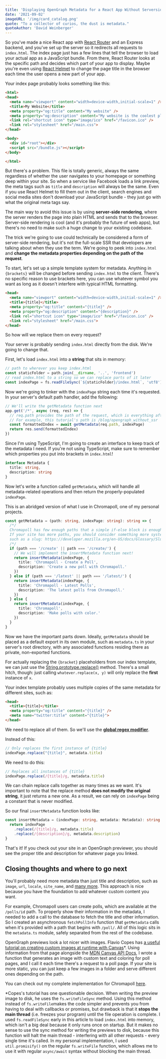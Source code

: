 ```yaml
---
title: 'Displaying OpenGraph Metadata for a React App Without Serverside Rendering'
date: '2021-09-02'
imageURL: '/img/card_catalog.png'
quote: "To a collector of curios, the dust is metadata."
quoteAuthor: 'David Weinberger'
---
```


So you've made a nice React app with [React Router](https://www.npmjs.com/package/react-router) and an Express backend, and you've set up the server so it redirects all requests to `index.html`. The index page just has a few lines that tell the browser to load your actual app as a JavaScript bundle. From there, React Router looks at the specific path and decides which part of your app to display. Maybe you're even using [React Helmet](https://www.npmjs.com/package/react-helmet) to change the page title in the browser each time the user opens a new part of your app.

Your index page probably looks something like this:

```html
<html>
<head>
  <meta name="viewport" content="width=device-width,initial-scale=1" />
  <title>My Website</title>
  <meta property="og:title" content="My website" />
  <meta property="og:description" content="My website is the coolest place on the internet." />
  <link rel="shortcut icon" type="image/ico" href="/favicon.ico" />
  <link rel="stylesheet" href="/main.css">
</head>

<body>
  <div id="root"></div>
  <script src="/bundle.js"></script>
</body>

</html>
```

But there's a problem. This file is totally generic, always the same regardless of whether the user navigates to your homepage or something deep within your site. So when a service like Facebook loads a link preview, the meta tags such as `title` and `description` will always be the same. Even if you use React Helmet to fill them out in the client, search engines and social media sites don't download your JavaScript bundle - they just go with what the original meta tags say.

The main way to avoid this issue is by using **server-side rendering**, where the server renders the page into plain HTML and sends that to the browser. Server-side rendering is cool (and it's probably the future of web apps), but there's no need to make such a huge change to your existing codebase.

The trick we're going to use could technically be considered a form of server-side rendering, but it's not the full-scale SSR that developers are talking about when they use the term. We're going to peek into `index.html` and **change the metadata properties depending on the path of the request**.

To start, let's set up a simple template system for metadata. Anything in `{brackets}` will be changed before sending `index.html` to the client. There's no specific reason to use brackets here, you can use whatever symbol you want as long as it doesn't interfere with typical HTML formatting.

```html
<head>
  <meta name="viewport" content="width=device-width,initial-scale=1" />
  <title>{title}</title>
  <meta property="og:title" content="{title}" />
  <meta property="og:description" content="{description}" />
  <link rel="shortcut icon" type="image/ico" href="/favicon.ico" />
  <link rel="stylesheet" href="/main.css">
</head>
```

So how will we replace them on every request?

Your server is probably sending `index.html` directly from the disk. We're going to change that.

First, let's load `index.html` into a **string** that sits in memory:

```ts
// path to wherever you keep index.html
const staticFolder = path.join(__dirname, '..', 'frontend')
// read index.html to a string so we can replace parts of it later
const indexPage = fs.readFileSync(`${staticFolder}/index.html`, 'utf8')
```

Now we're going to tinker with the `indexPage` string each time it's requested. In your server's default path handler, add the following:

```ts
// We'll write the getMetadata function next
app.get('/*', async (req, res) => {
  // req.path provides the path of the request, which is everything after the domain.
  // For example, this tutorial's path is /blog/opengraph_without_ssr
  const formattedIndex = await getMetadata(req.path, indexPage)
  return res.send(formattedIndex)
})
```

Since I'm using TypeScript, I'm going to create an interface to keep track of the metadata I need. If you're not using TypeScript, make sure to remember which properties you put into brackets in `index.html`!

```ts
interface Metadata {
  title: string,
  description: string
}
```

Now let's write a function called `getMetadata`, which will handle all metadata-related operations and then return the properly-populated `indexPage`.

This is an abridged version of what I use in Chromapoll, one of my personal projects.

```ts
const getMetadata = (path: string, indexPage: string): string => {
  /*/
  Chromapoll has few enough paths that a simple if-else block is enough.
  If your site has more paths, you should consider something more systematic,
  such as a slug: https://developer.mozilla.org/en-US/docs/Glossary/Slug
  /*/
  if (path === '/create' || path === '/create/') {
    // We will implement the insertMetadata function next!
    return insertMetadata(indexPage, {
      title: 'Chromapoll - Create a Poll',
      description: 'Create a new poll with Chromapoll.'
    })
  } else if (path === '/latest' || path === '/latest/') {
    return insertMetadata(indexPage, {
      title: 'Chromapoll - Latest Polls',
      description: 'The latest polls from Chromapoll.'
    })
  } else {
    return insertMetadata(indexPage, {
      title: 'Chromapoll',
      description: 'Make polls with color.'
    })
  }
}
```

Now we have the important parts down. Ideally, `getMetadata` should be placed as a default export in its own module, such as `metadata.ts` in your server's root directory, with any associated functions residing there as private, non-exported functions.

For actually replacing the `{bracket}` placeholders from our index template, we can just use the [String.prototype.replace()](https://developer.mozilla.org/en-US/docs/Web/JavaScript/Reference/Global_Objects/String/replace) method. There's a small hitch, though: just calling `whatever.replace(x, y)` will only replace the **first** instance of `x`.

Your index template probably uses multiple copies of the same metadata for different sites, such as:

```html
<head>
  <title>{title}</title>
  <meta property="og:title" content="{title}" />
  <meta name="twitter:title" content="{title}">
</head>
```

We need to replace all of them. So we'll use the [**global regex modifier**](https://stackoverflow.com/questions/12993629/what-is-the-meaning-of-the-g-flag-in-regular-expressions).

Instead of this:

```ts
// Only replaces the first instance of {title}
indexPage.replace("{title}", metadata.title)
```

We need to do this:

```ts
// Replaces all instances of {title}
indexPage.replace(/{title}/g, metadata.title)
```

We can chain replace calls together as many times as we want. It's important to note that the replace method **does not modify the original string**, it just returns a new one. As a result, we can rely on `indexPage` being a constant that is never modified.

So our final `insertMetadata` function looks like:

```ts
const insertMetadata = (indexPage: string, metadata: Metadata): string => {
  return indexPage
    .replace(/{title}/g, metadata.title)
    .replace(/{description}/g, metadata.description)
}
```

That's it! If you check out your site in an OpenGraph previewer, you should see the proper title and description for whatever page you linked.

## Closing thoughts and where to go next

You'll probably need more metadata than just title and description, such as `image`, `url`, `locale`, `site_name`, and [many more](https://ogp.me/). This approach is nice because you have the foundation to add whatever custom content you want.

For example, Chromapoll users can create polls, which are available at the `/polls/id` path. To properly show their information in the metadata, I needed to add a call to the database to fetch the title and other information. So I created an asynchronous `fetchPollInfo` function that `getMetadata` calls when it's provided with a path that begins with `/poll/`. All of this logic sits in the `metadata.ts` module, safely separated from the rest of the codebase.

OpenGraph previews look a lot nicer with images. Flavio Copes has [a useful tutorial on creating custom images at runtime with Canvas](https://flaviocopes.com/canvas-node-generate-image/)*. Using information from that page alongside the [MDN Canvas API Docs](https://developer.mozilla.org/en-US/docs/Web/API/Canvas_API), I wrote a function that generates an image with custom text and coloring for poll pages, and I call it each time there's a request to a poll page. If your site is more static, you can just keep a few images in a folder and serve different ones depending on the path.

You can check out my complete implementation for Chromapoll [here](https://github.com/mythmakerseven/chromapoll/blob/main/server/metadata.ts).

*Copes's tutorial has one questionable decision. When writing the preview image to disk, he uses the `fs.writeFileSync` method. Using this method instead of `fs.writeFile`makes the code simpler and prevents you from having to deal with callbacks or promises, but drawback is that it **stops the main thread** (i.e. freezes your program) until the file operation is complete. I used `fs.readFileSync` early in this article to load `index.html` into memory, which isn't a big deal because it only runs once on startup. But it makes no sense to use the sync method for writing the previews to disk, because this function will halt the main thread - interfering with all other requests - every single time it's called. In my personal implementation, I used `util.promisify()` on the regular `fs.writeFile` function, which allows me to use it with regular `async/await` syntax without blocking the main thread.